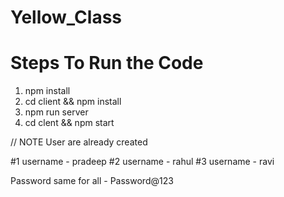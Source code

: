 # Yellow_Class

# Steps To Run the Code

1. npm install
2. cd client && npm install
3. npm run server
4. cd clent && npm start

// NOTE
User are already created

#1 username - pradeep
#2 username - rahul
#3 username - ravi

Password same for all - Password@123